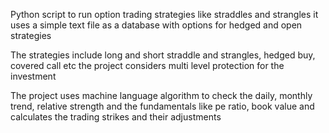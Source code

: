 Python script to run option trading strategies like straddles and strangles
it uses a simple text file as a database with options for hedged and open strategies

The strategies include long and short straddle and strangles, hedged buy, covered call etc
the project considers multi level protection for the investment 

The project uses machine language algorithm to check the daily, monthly trend, relative strength and the fundamentals like pe ratio, book value and calculates the trading strikes and their adjustments
